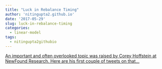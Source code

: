 ```yaml
---
title: "Luck in Rebalance Timing"
author: 'nitingupta2.github.io'
date: '2017-05-29'
slug: luck-in-rebalance-timing
categories:
  - linear-model
tags:
  - nitingupta2githubio
---
```


[An important and often overlooked topic was raised by Corey Hoffstein at NewFound Research. Here are his first couple of tweets on that...<click to read more>](https://nitingupta2.github.io/posts/luck-in-rebalance-timing/)

